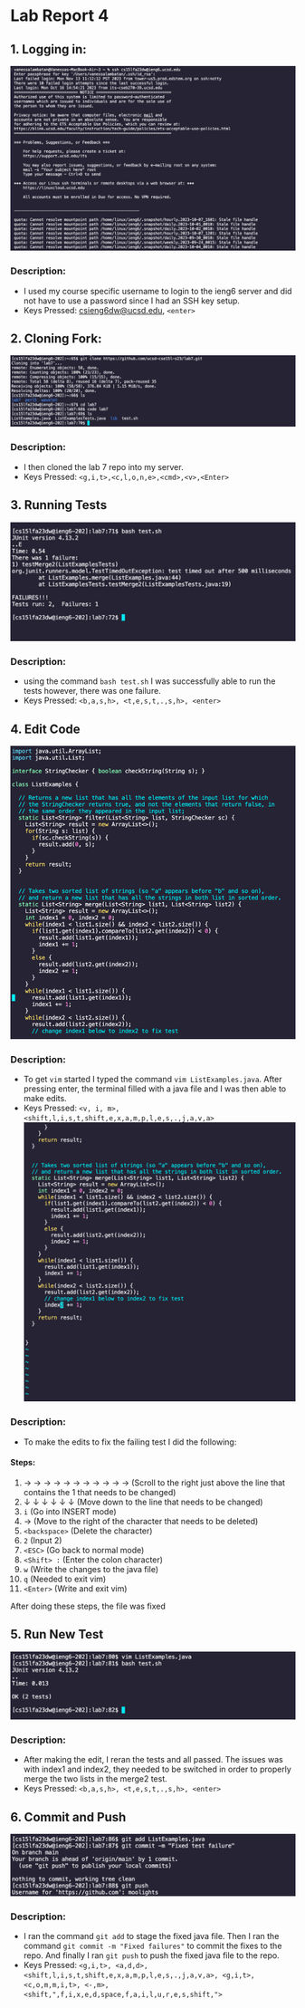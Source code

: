 # Lab Report 4

## 1. Logging in:
![Image](lab4_login.png)
### Description:
- I used my course specific username to login to the ieng6 server and did not have to use a password
  since I had an SSH key setup.
- Keys Pressed: <csieng6dw@ucsd.edu>, `<enter>`

## 2. Cloning Fork:
![Image](lab4_clone.png)
### Description:
- I then cloned the lab 7 repo into my server.
- Keys Pressed: `<g,i,t>,<c,l,o,n,e>,<cmd>,<v>,<Enter>`

## 3. Running Tests
![Image](lab4_Test1.png)
### Description:
- using the command ``bash test.sh`` I was successfully able to run the tests
  however, there was one failure.
- Keys Pressed: `<b,a,s,h>, <t,e,s,t,.,s,h>, <enter>`
## 4. Edit Code
![Image](lab4_vim.png)
### Description:
- To get ``vim`` started I typed the command ``vim ListExamples.java``. After pressing enter, the terminal
  filled with a java file and I was then able to make edits.
- Keys Pressed: `<v, i, m>, <shift,l,i,s,t,shift,e,x,a,m,p,l,e,s,.,j,a,v,a>`
![Image](lab4_vim_fixed.png)
### Description:
- To make the edits to fix the failing test I did the following:
#### Steps:
1. &rarr; &rarr; &rarr; &rarr; &rarr; &rarr; &rarr; &rarr; &rarr; &rarr; &rarr; (Scroll to the right just above the line that contains the 1 that needs to be changed)
2. &darr; &darr; &darr; &darr; &darr; &darr; (Move down to the line that needs to be changed)
3. `i` (Go into INSERT mode)
4. &rarr; (Move to the right of the character that needs to be deleted)
5. `<backspace>` (Delete the character)
6. `2` (Input 2)
7. `<ESC>` (Go back to normal mode)
8. `<Shift> :` (Enter the colon character)
9. `w` (Write the changes to the java file)
10. `q` (Needed to exit vim)
11. `<Enter>` (Write and exit vim)

After doing these steps, the file was fixed
## 5. Run New Test
![Image](lab4_tests_pass.png)
### Description:
- After making the edit, I reran the tests and all passed. The issues was with index1 and index2, they needed to be switched in order to properly merge the two lists in the merge2 test.
- Keys Pressed: `<b,a,s,h>, <t,e,s,t,.,s,h>, <enter>`
## 6. Commit and Push
![Image](lab4_git.png)
### Description:
- I ran the command ``git add`` to stage the fixed java file. Then I ran the command ``git commit -m "Fixed failures"`` to
  commit the fixes to the repo. And finally I ran ``git push`` to push the fixed java file to the repo.
- Keys Pressed: `<g,i,t>, <a,d,d>, <shift,l,i,s,t,shift,e,x,a,m,p,l,e,s,.,j,a,v,a>, <g,i,t>, <c,o,m,m,i,t>, <-,m>, <shift,",f,i,x,e,d,space,f,a,i,l,u,r,e,s,shift,">`

